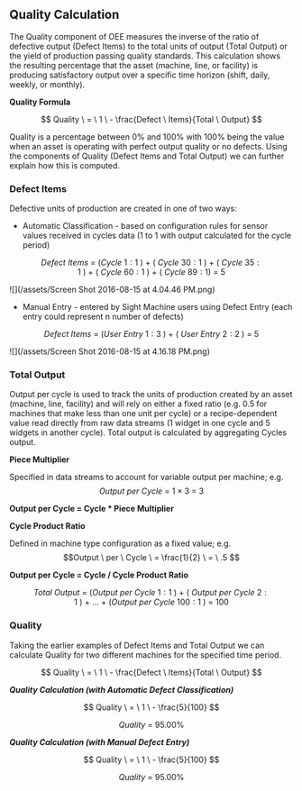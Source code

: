 ## **Quality Calculation**

The Quality component of OEE measures the inverse of the ratio of defective output \(Defect Items\) to the total units of output \(Total Output\) or the yield of production passing quality standards. This calculation shows the resulting percentage that the asset \(machine, line, or facility\) is producing satisfactory output over a specific time horizon \(shift, daily, weekly, or monthly\).

**Quality Formula**


$$
Quality \ = \ 1 \ - \frac{Defect \ Items}{Total \ Output}
$$




Quality is a percentage between 0% and 100% with 100% being the value when an asset is operating with perfect output quality or no defects. Using the components of Quality \(Defect Items and Total Output\) we can further explain how this is computed.

### **Defect Items**

Defective units of production are created in one of two ways:

* Automatic Classification - based on configuration rules for sensor values received in cycles data \(1 to 1 with output calculated for the cycle period\)


$$
Defect \ Items \ = \ (Cycle \ 1:1 \ )\ + \ (\ Cycle \ 30:1 \ )\ + \ (\ Cycle \ 35:1 \ )\ + \ (\ Cycle \ 60:1 \ )\ + \ (\ Cycle \ 89:1 )\ = \ 5
$$


![](/assets/Screen Shot 2016-08-15 at 4.04.46 PM.png)

* Manual Entry - entered by Sight Machine users using Defect Entry \(each entry could represent n number of defects\)


$$
Defect \ Items \ = \ (User \ Entry \ 1:3 \ )\ + \ (\ User \ Entry \ 2:2 \ )\  = \ 5
$$


![](/assets/Screen Shot 2016-08-15 at 4.16.18 PM.png)

### **Total Output**

Output per cycle is used to track the units of production created by an asset \(machine, line, facility\) and will rely on either a fixed ratio \(e.g. 0.5 for machines that make less than one unit per cycle\) or a recipe-dependent value read directly from raw data streams \(1 widget in one cycle and 5 widgets in another cycle\). Total output is calculated by aggregating Cycles output.

**Piece Multiplier**

Specified in data streams to account for variable output per machine; e.g. $$ Output \ per \ Cycle \ = \ 1\times3 \ = \ 3 $$

**Output per Cycle = Cycle \* Piece Multiplier**



**Cycle Product Ratio**

Defined in machine type configuration as a fixed value; e.g. $$Output \ per \ Cycle \ = \frac{1}{2} \ = \ .5 $$

**Output per Cycle = Cycle \/ Cycle Product Ratio**


$$
Total \ Output \ = \ (Output \ per \ Cycle \ 1:1 \ )\ + \ (\ Output \ per \ Cycle \ 2:1 \ )\ + \ ... \ + \ (Output \ per \ Cycle \ 100:1 \ )\ = \ 100
$$




### **Quality**

Taking the earlier examples of Defect Items and Total Output we can calculate Quality for two different machines for the specified time period.




$$
Quality \ = \ 1 \ - \frac{Defect \ Items}{Total \ Output}
$$




_**Quality Calculation \(with Automatic Defect Classification\)**_


$$
Quality \ = \ 1 \ - \frac{5}{100}
$$



$$
Quality \ = \ 95.00 \%
$$




_**Quality Calculation \(with Manual Defect Entry\)**_


$$
Quality \ = \ 1 \ - \frac{5}{100}
$$



$$
Quality \ = \ 95.00 \%
$$


